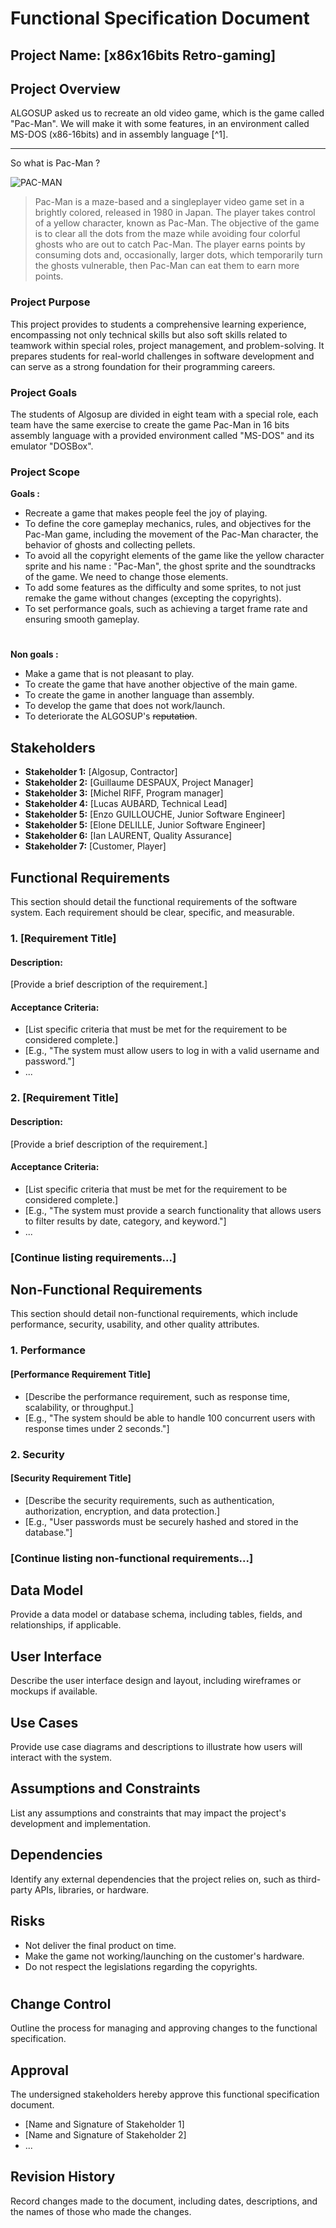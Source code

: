 
# Functional Specification Document

## Project Name: [x86x16bits Retro-gaming]

## Project Overview


ALGOSUP asked us to recreate an old video game, which is the game called "Pac-Man". We will make it with some features, in an environment called MS-DOS (x86-16bits) and in assembly language [^1].

---
 So what is Pac-Man ? 

![PAC-MAN](https://ocremix.org/files/images/games/arc/2/pac-man-arc-title-80834.jpg)

>Pac-Man is a maze-based and a singleplayer video game set in a brightly colored, released in 1980 in Japan. The player takes control of a yellow character, known as Pac-Man. The objective of the game is to clear all the dots from the maze while avoiding four colorful ghosts who are out to catch Pac-Man. The player earns points by consuming dots and, occasionally, larger dots, which temporarily turn the ghosts vulnerable, then Pac-Man can eat them to earn more points.

### Project Purpose

This project provides to students a comprehensive learning experience, encompassing not only technical skills but also soft skills related to teamwork within special roles, project management, and problem-solving. It prepares students for real-world challenges in software development and can serve as a strong foundation for their programming careers.

### Project Goals

The students of Algosup are divided in eight team with a special role, each team have the same exercise to create the game Pac-Man in 16 bits assembly language with a provided environment called "MS-DOS" and its emulator "DOSBox".

### Project Scope


**Goals :**

- Recreate a game that makes people feel the joy of playing. 
- To define the core gameplay mechanics, rules, and objectives for the Pac-Man game, including the movement of the Pac-Man character, the behavior of ghosts and collecting pellets.
- To avoid all the copyright elements of the game like the yellow character sprite and his name : "Pac-Man", the ghost sprite and the soundtracks of the game. We need to change those elements. 
- To add some features as the difficulty and some sprites, to not just remake the game without changes (excepting the copyrights).
- To set performance goals, such as achieving a target frame rate and ensuring smooth gameplay.


#
**Non goals :**
- Make a game that is not pleasant to play. 
- To create the game that have another objective of the main game.
- To create the game in another language than assembly. 
- To develop the game that does not work/launch. 
- To deteriorate the ALGOSUP's ~~reputation~~.


## Stakeholders
- **Stakeholder 1:** [Algosup, Contractor]
- **Stakeholder 2:** [Guillaume DESPAUX, Project Manager]
- **Stakeholder 3:** [Michel RIFF, Program manager]
- **Stakeholder 4:** [Lucas AUBARD, Technical Lead]
- **Stakeholder 5:** [Enzo GUILLOUCHE, Junior Software Engineer]
- **Stakeholder 5:** [Elone DELILLE, Junior Software Engineer]
- **Stakeholder 6:** [Ian LAURENT, Quality Assurance]
- **Stakeholder 7:** [Customer, Player]

## Functional Requirements

This section should detail the functional requirements of the software system. Each requirement should be clear, specific, and measurable.

### 1. [Requirement Title]

#### Description:

[Provide a brief description of the requirement.]

#### Acceptance Criteria:

- [List specific criteria that must be met for the requirement to be considered complete.]
- [E.g., "The system must allow users to log in with a valid username and password."]
- ...

### 2. [Requirement Title]

#### Description:

[Provide a brief description of the requirement.]

#### Acceptance Criteria:

- [List specific criteria that must be met for the requirement to be considered complete.]
- [E.g., "The system must provide a search functionality that allows users to filter results by date, category, and keyword."]
- ...

### [Continue listing requirements...]

## Non-Functional Requirements

This section should detail non-functional requirements, which include performance, security, usability, and other quality attributes.

### 1. Performance

#### [Performance Requirement Title]

- [Describe the performance requirement, such as response time, scalability, or throughput.]
- [E.g., "The system should be able to handle 100 concurrent users with response times under 2 seconds."]

### 2. Security

#### [Security Requirement Title]

- [Describe the security requirements, such as authentication, authorization, encryption, and data protection.]
- [E.g., "User passwords must be securely hashed and stored in the database."]

### [Continue listing non-functional requirements...]

## Data Model

Provide a data model or database schema, including tables, fields, and relationships, if applicable.

## User Interface

Describe the user interface design and layout, including wireframes or mockups if available.

## Use Cases

Provide use case diagrams and descriptions to illustrate how users will interact with the system.

## Assumptions and Constraints

List any assumptions and constraints that may impact the project's development and implementation.

## Dependencies

Identify any external dependencies that the project relies on, such as third-party APIs, libraries, or hardware.

## Risks


- Not deliver the final product on time.
- Make the game not working/launching on the customer's hardware.
- Do not respect the legislations regarding the copyrights. 


#
## Change Control

Outline the process for managing and approving changes to the functional specification.

## Approval

The undersigned stakeholders hereby approve this functional specification document.

- [Name and Signature of Stakeholder 1]
- [Name and Signature of Stakeholder 2]
- ...

## Revision History

Record changes made to the document, including dates, descriptions, and the names of those who made the changes.

